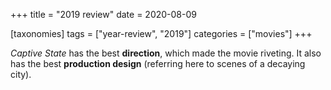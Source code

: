 +++
title = "2019 review"
date = 2020-08-09

[taxonomies]
tags = ["year-review", "2019"]
categories = ["movies"]
+++

*Captive State* has the best **direction**, which made the movie riveting.
It also has the best **production design** (referring here to scenes of a decaying city).

